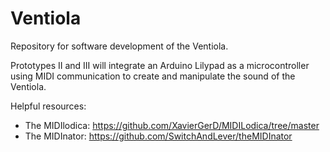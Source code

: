 # Ventiola
Repository for software development of the Ventiola. 

Prototypes II and III will integrate an Arduino Lilypad as a microcontroller using MIDI communication to create and manipulate the sound of the Ventiola. 

Helpful resources: 
- The MIDIlodica: https://github.com/XavierGerD/MIDILodica/tree/master
- The MIDInator: https://github.com/SwitchAndLever/theMIDInator
